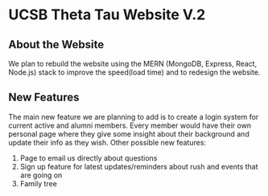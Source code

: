 # UCSB Theta Tau Website V.2

## About the Website

We plan to rebuild the website using the MERN (MongoDB, Express, React, Node.js) stack to improve the speed(load time) 
and to redesign the website.

## New Features
The main new feature we are planning to add is to create a login system for current active and alumni members. Every
member would have their own personal page where they give some insight about their background and update their info 
as they wish. Other possible new features:
1. Page to email us directly about questions
2. Sign up feature for latest updates/reminders about rush and events that are going on
3. Family tree
